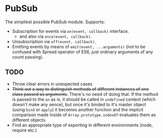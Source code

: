 # PubSub
The simpliest possible PubSub module. Supports:

* Subscription for events via `on(event, callback)` interface.
	* and also via `once(event, callback)`.
* Unsubscription via `off(event, callback)`.
* Emitting events by means of `emit(event, ...arguments)` (not to be confused with Spread operator of ES6, just ordinary arguments of any count passing).

## TODO
* Throw clear errors in unexpected cases
* ~~Think out a way to distinguish methods of different instances of one class passed as arguments~~. There's no need of doing that. If the method is passed to the `on` as is, it should be called in `undefined` context (which doesn't make any sence), but once it's binded to it's master object (using `bind` or `apply`) it becomes another function and the implicit comparison made inside of `Array.prototype.indexOf` evaluates them as different objects.
* Find an appropriate type of exporting in different environments (node, require etc.)
